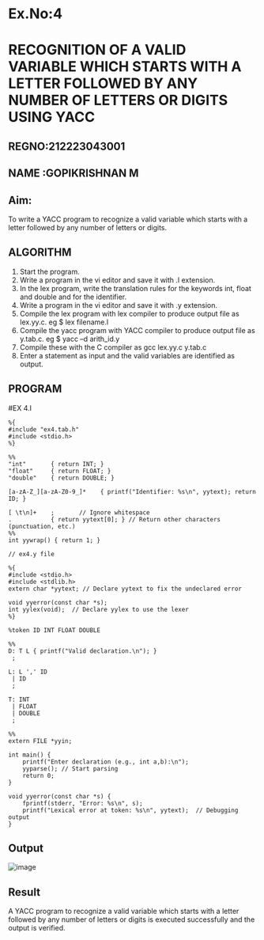 # Ex.No:4
# RECOGNITION OF A VALID VARIABLE WHICH STARTS WITH A LETTER FOLLOWED BY ANY NUMBER OF LETTERS OR DIGITS USING YACC
## REGNO:212223043001
## NAME :GOPIKRISHNAN M

## Aim:
  To write a YACC program to recognize a valid variable which starts with a letter followed by any number of letters or digits.
  
## ALGORITHM
1.	Start the program.
2.	Write a program in the vi editor and save it with .l extension.
3.	In the lex program, write the translation rules for the keywords int, float and double and for the identifier.
4.	Write a program in the vi editor and save it with .y extension.
5.	Compile the lex program with lex compiler to produce output file as lex.yy.c. eg $ lex filename.l
6.	Compile the yacc program with YACC compiler to produce output file as y.tab.c. eg $ yacc –d arith_id.y
7.	Compile these with the C compiler as gcc lex.yy.c y.tab.c
8.	Enter a statement as input and the valid variables are identified as output.

## PROGRAM
#EX 4.I
```
%{
#include "ex4.tab.h"
#include <stdio.h>
%}

%%
"int"       { return INT; }
"float"     { return FLOAT; }
"double"    { return DOUBLE; }

[a-zA-Z_][a-zA-Z0-9_]*    { printf("Identifier: %s\n", yytext); return ID; }

[ \t\n]+    ;       // Ignore whitespace
.           { return yytext[0]; } // Return other characters (punctuation, etc.)
%%
int yywrap() { return 1; }

// ex4.y file

%{
#include <stdio.h>
#include <stdlib.h>
extern char *yytext; // Declare yytext to fix the undeclared error

void yyerror(const char *s);
int yylex(void);  // Declare yylex to use the lexer
%}

%token ID INT FLOAT DOUBLE

%%
D: T L { printf("Valid declaration.\n"); }
 ;

L: L ',' ID
 | ID
 ;

T: INT
 | FLOAT
 | DOUBLE
 ;

%%
extern FILE *yyin;

int main() {
    printf("Enter declaration (e.g., int a,b):\n");
    yyparse(); // Start parsing
    return 0;
}

void yyerror(const char *s) {
    fprintf(stderr, "Error: %s\n", s);
    printf("Lexical error at token: %s\n", yytext);  // Debugging output
}

```

## Output

![image](https://github.com/user-attachments/assets/2b7cec60-cbc8-43e9-88f1-53dc6a4b5a28)

## Result
A YACC program to recognize a valid variable which starts with a letter followed by any number of letters or digits is executed successfully and the output is verified.
